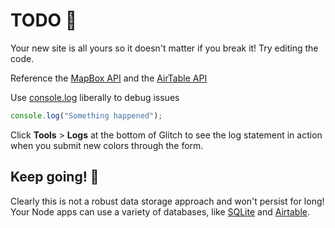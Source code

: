 # TODO 🚧

Your new site is all yours so it doesn't matter if you break it! Try editing the code.

Reference the [MapBox API](https://docs.mapbox.com/mapbox-gl-js/api/map/) and the [AirTable API](https://github.com/Airtable/airtable.js)

Use [console.log](https://developer.mozilla.org/en-US/docs/Web/API/Console/log) liberally to debug issues

```js
console.log("Something happened");
```

Click **Tools** > **Logs** at the bottom of Glitch to see the log statement in action when you submit new colors through the form.

## Keep going! 🚀

Clearly this is not a robust data storage approach and won't persist for long! Your Node apps can use a variety of databases, like [SQLite](https://glitch.com/~glitch-hello-sqlite) and [Airtable](https://glitch.com/~glitch-hello-airtable).

